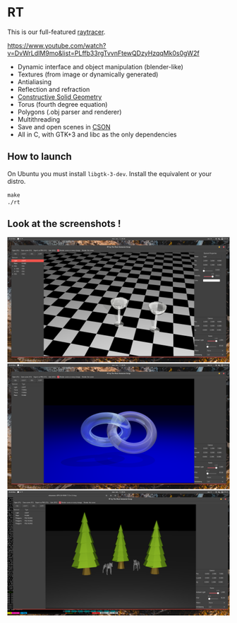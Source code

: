 # RT

This is our full-featured [raytracer](https://en.wikipedia.org/wiki/Ray_tracing_(graphics)).

https://www.youtube.com/watch?v=DvWrLdIM9mo&list=PLffb33rgTvvnFtewQDzyHzqqMk0s0gW2f

 * Dynamic interface and object manipulation (blender-like)
 * Textures (from image or dynamically generated)
 * Antialiasing
 * Reflection and refraction
 * [Constructive Solid Geometry](https://en.wikipedia.org/wiki/Constructive_solid_geometry)
 * Torus (fourth degree equation)
 * Polygons (.obj parser and renderer)
 * Multithreading
 * Save and open scenes in [CSON](https://github.com/bevry/cson)
 * All in C, with GTK+3 and libc as the only dependencies

## How to launch

On Ubuntu you must install ```libgtk-3-dev```. Install the equivalent or your distro.

    make
    ./rt

## Look at the screenshots !

![Screen capture](https://raw.githubusercontent.com/mhammerc/RT/develop/Screenshot%20from%202017-11-07%2014-14-40.png "Screen capture")
![Screen capture](https://raw.githubusercontent.com/mhammerc/RT/develop/Screenshot%20from%202017-11-07%2014-24-16.png "Screen capture")
![Screen capture](https://raw.githubusercontent.com/mhammerc/RT/develop/Screenshot%20from%202017-11-07%2015-11-14.png "Screen capture")
